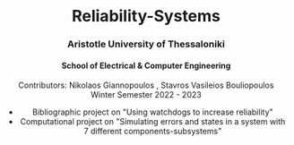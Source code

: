 <br />
<div align="center">
  <h1 align="center"> Reliability-Systems</h1>
  <h3 align="center">Aristotle University of Thessaloniki</h3>
  <h4 align="center">School of Electrical & Computer Engineering</h4>
  <p align="center">
    Contributors: Nikolaos Giannopoulos , Stavros Vasileios Bouliopoulos
    <br />
    Winter Semester 2022 - 2023
    <br />   
    <ul>
  <li>Bibliographic project on "Using watchdogs to increase reliability"</li>
  <li>Computational project on "Simulating errors and states in a system with 7 different components-subsystems"</li>
 </ul>
    <br />
  </p>
</div>
<br />
